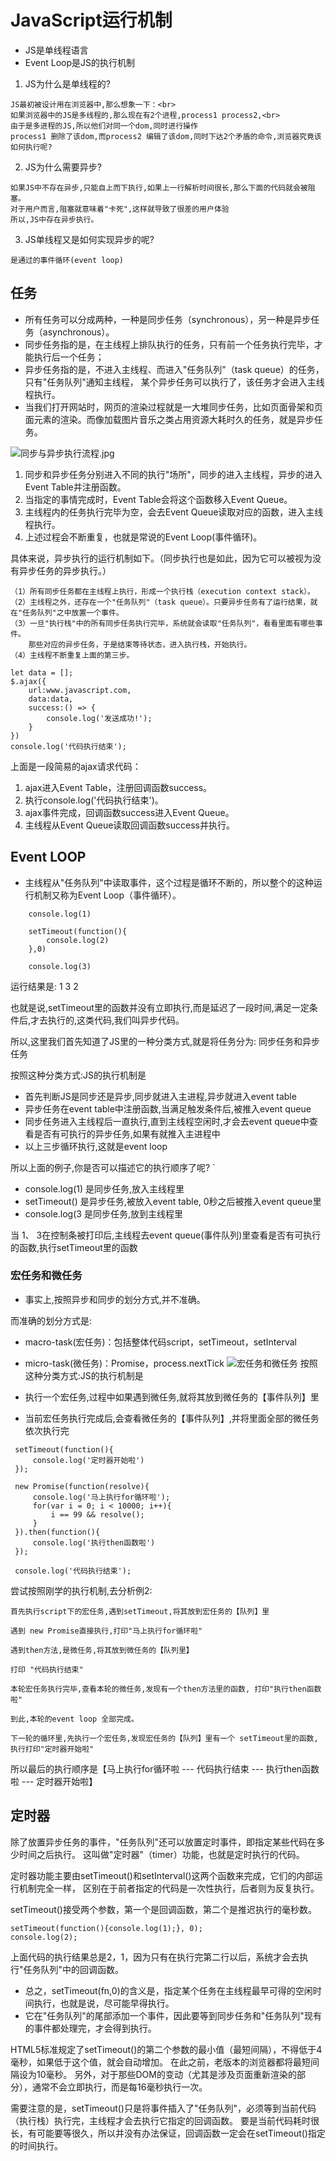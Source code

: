 # JavaScript运行机制

- JS是单线程语言
- Event Loop是JS的执行机制

1. JS为什么是单线程的?
````
JS最初被设计用在浏览器中,那么想象一下：<br>
如果浏览器中的JS是多线程的,那么现在有2个进程,process1 process2,<br>
由于是多进程的JS,所以他们对同一个dom,同时进行操作
process1 删除了该dom,而process2 编辑了该dom,同时下达2个矛盾的命令,浏览器究竟该如何执行呢?
````
2. JS为什么需要异步?
````
如果JS中不存在异步,只能自上而下执行,如果上一行解析时间很长,那么下面的代码就会被阻塞。
对于用户而言,阻塞就意味着"卡死",这样就导致了很差的用户体验
所以,JS中存在异步执行。
````
3.  JS单线程又是如何实现异步的呢?
````
是通过的事件循环(event loop)
````
## 任务
- 所有任务可以分成两种，一种是同步任务（synchronous），另一种是异步任务（asynchronous）。 <br>
- 同步任务指的是，在主线程上排队执行的任务，只有前一个任务执行完毕，才能执行后一个任务； <br>
- 异步任务指的是，不进入主线程、而进入"任务队列"（task queue）的任务，只有"任务队列"通知主线程， 某个异步任务可以执行了，该任务才会进入主线程执行。<br>
- 当我们打开网站时，网页的渲染过程就是一大堆同步任务，比如页面骨架和页面元素的渲染。而像加载图片音乐之类占用资源大耗时久的任务，就是异步任务。

![同步与异步执行流程.jpg](../img/同步与异步执行流程.jpg)
1. 同步和异步任务分别进入不同的执行"场所"，同步的进入主线程，异步的进入Event Table并注册函数。
2. 当指定的事情完成时，Event Table会将这个函数移入Event Queue。
3. 主线程内的任务执行完毕为空，会去Event Queue读取对应的函数，进入主线程执行。
4. 上述过程会不断重复，也就是常说的Event Loop(事件循环)。


具体来说，异步执行的运行机制如下。（同步执行也是如此，因为它可以被视为没有异步任务的异步执行。）
````
（1）所有同步任务都在主线程上执行，形成一个执行栈（execution context stack）。
（2）主线程之外，还存在一个"任务队列"（task queue）。只要异步任务有了运行结果，就在"任务队列"之中放置一个事件。
（3）一旦"执行栈"中的所有同步任务执行完毕，系统就会读取"任务队列"，看看里面有哪些事件。
    那些对应的异步任务，于是结束等待状态，进入执行栈，开始执行。
（4）主线程不断重复上面的第三步。

````

````
let data = [];
$.ajax({
    url:www.javascript.com,
    data:data,
    success:() => {
        console.log('发送成功!');
    }
})
console.log('代码执行结束');
````

上面是一段简易的ajax请求代码：

1. ajax进入Event Table，注册回调函数success。
2. 执行console.log('代码执行结束')。
3. ajax事件完成，回调函数success进入Event Queue。
4. 主线程从Event Queue读取回调函数success并执行。

## Event LOOP
- 主线程从"任务队列"中读取事件，这个过程是循环不断的，所以整个的这种运行机制又称为Event Loop（事件循环）。
````
    console.log(1)
    
    setTimeout(function(){
        console.log(2)
    },0)

    console.log(3)
````

运行结果是: 1 3 2

也就是说,setTimeout里的函数并没有立即执行,而是延迟了一段时间,满足一定条件后,才去执行的,这类代码,我们叫异步代码。

所以,这里我们首先知道了JS里的一种分类方式,就是将任务分为: 同步任务和异步任务

按照这种分类方式:JS的执行机制是

- 首先判断JS是同步还是异步,同步就进入主进程,异步就进入event table
- 异步任务在event table中注册函数,当满足触发条件后,被推入event queue
- 同步任务进入主线程后一直执行,直到主线程空闲时,才会去event queue中查看是否有可执行的异步任务,如果有就推入主进程中
- 以上三步循环执行,这就是event loop

所以上面的例子,你是否可以描述它的执行顺序了呢?
`
- console.log(1) 是同步任务,放入主线程里
- setTimeout() 是异步任务,被放入event table, 0秒之后被推入event queue里
- console.log(3 是同步任务,放到主线程里

当 1、 3在控制条被打印后,主线程去event queue(事件队列)里查看是否有可执行的函数,执行setTimeout里的函数

### 宏任务和微任务
- 事实上,按照异步和同步的划分方式,并不准确。

而准确的划分方式是:

- macro-task(宏任务)：包括整体代码script，setTimeout，setInterval
- micro-task(微任务)：Promise，process.nextTick
![宏任务和微任务](../img/宏任务和微任务.jpg)
按照这种分类方式:JS的执行机制是

- 执行一个宏任务,过程中如果遇到微任务,就将其放到微任务的【事件队列】里
- 当前宏任务执行完成后,会查看微任务的【事件队列】,并将里面全部的微任务依次执行完
````
 setTimeout(function(){
     console.log('定时器开始啦')
 });
 
 new Promise(function(resolve){
     console.log('马上执行for循环啦');
     for(var i = 0; i < 10000; i++){
         i == 99 && resolve();
     }
 }).then(function(){
     console.log('执行then函数啦')
 });
 
 console.log('代码执行结束');
 ````
 尝试按照刚学的执行机制,去分析例2:
 ````
 首先执行script下的宏任务,遇到setTimeout,将其放到宏任务的【队列】里
 
 遇到 new Promise直接执行,打印"马上执行for循环啦"
 
 遇到then方法,是微任务,将其放到微任务的【队列里】
 
 打印 "代码执行结束"
 
 本轮宏任务执行完毕,查看本轮的微任务,发现有一个then方法里的函数, 打印"执行then函数啦"
 
 到此,本轮的event loop 全部完成。
 
 下一轮的循环里,先执行一个宏任务,发现宏任务的【队列】里有一个 setTimeout里的函数,执行打印"定时器开始啦"
 ````
 所以最后的执行顺序是【马上执行for循环啦 --- 代码执行结束 --- 执行then函数啦 --- 定时器开始啦】
 
 ## 定时器
 除了放置异步任务的事件，"任务队列"还可以放置定时事件，即指定某些代码在多少时间之后执行。 这叫做"定时器"（timer）功能，也就是定时执行的代码。
 
 定时器功能主要由setTimeout()和setInterval()这两个函数来完成，它们的内部运行机制完全一样， 区别在于前者指定的代码是一次性执行，后者则为反复执行。
 
 setTimeout()接受两个参数，第一个是回调函数，第二个是推迟执行的毫秒数。
 ````
 setTimeout(function(){console.log(1);}, 0);
 console.log(2);
 ````
 上面代码的执行结果总是2，1，因为只有在执行完第二行以后，系统才会去执行"任务队列"中的回调函数。
 
 - 总之，setTimeout(fn,0)的含义是，指定某个任务在主线程最早可得的空闲时间执行，也就是说，尽可能早得执行。
 - 它在"任务队列"的尾部添加一个事件，因此要等到同步任务和"任务队列"现有的事件都处理完，才会得到执行。
 
 HTML5标准规定了setTimeout()的第二个参数的最小值（最短间隔），不得低于4毫秒，如果低于这个值，就会自动增加。 在此之前，老版本的浏览器都将最短间隔设为10毫秒。 另外，对于那些DOM的变动（尤其是涉及页面重新渲染的部分），通常不会立即执行，而是每16毫秒执行一次。 
 
 需要注意的是，setTimeout()只是将事件插入了"任务队列"，必须等到当前代码（执行栈）执行完，主线程才会去执行它指定的回调函数。 要是当前代码耗时很长，有可能要等很久，所以并没有办法保证，回调函数一定会在setTimeout()指定的时间执行。